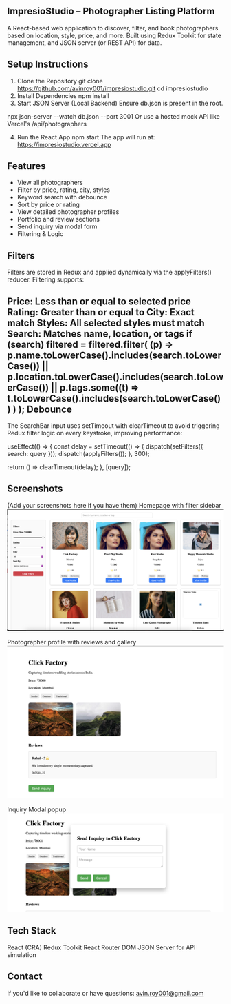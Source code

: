 ImpresioStudio – Photographer Listing Platform
------------------------------------------------
A React-based web application to discover, filter, and book photographers based on location, style, price, and more. Built using Redux Toolkit for state management, and JSON server (or REST API) for data.

Setup Instructions
-------------------
1. Clone the Repository
git clone https://github.com/avinroy001/impresiostudio.git
cd impresiostudio
2. Install Dependencies
npm install
3. Start JSON Server (Local Backend)
Ensure db.json is present in the root.

npx json-server --watch db.json --port 3001
Or use a hosted mock API like Vercel's /api/photographers

4. Run the React App
npm start
The app will run at: https://impresiostudio.vercel.app

Features
----------
* View all photographers
* Filter by price, rating, city, styles
* Keyword search with debounce
* Sort by price or rating
* View detailed photographer profiles
* Portfolio and review sections
* Send inquiry via modal form
* Filtering & Logic

Filters
---------

Filters are stored in Redux and applied dynamically via the applyFilters() reducer. Filtering supports:

Price: Less than or equal to selected price
Rating: Greater than or equal to
City: Exact match
Styles: All selected styles must match
Search: Matches name, location, or tags
if (search)
  filtered = filtered.filter(
    (p) =>
      p.name.toLowerCase().includes(search.toLowerCase()) ||
      p.location.toLowerCase().includes(search.toLowerCase()) ||
      p.tags.some((t) =>
        t.toLowerCase().includes(search.toLowerCase())
      )
  );
Debounce
-----------

The SearchBar input uses setTimeout with clearTimeout to avoid triggering Redux filter logic on every keystroke, improving performance:

useEffect(() => {
  const delay = setTimeout(() => {
    dispatch(setFilters({ search: query }));
    dispatch(applyFilters());
  }, 300);

  return () => clearTimeout(delay);
}, [query]);

Screenshots
--------------
(Add your screenshots here if you have them)
Homepage with filter sidebar
![Homepage Preview](./src/assets/Homescreen.png)

Photographer profile with reviews and gallery
![Profile Preview](./src/assets/Photographer.png)

Inquiry Modal popup
![Enquery Preview](./src/assets/Enquery.png)


Tech Stack
------------
React (CRA)
Redux Toolkit
React Router DOM
JSON Server for API simulation

Contact
---------
If you'd like to collaborate or have questions:
avin.roy001@gmail.com

